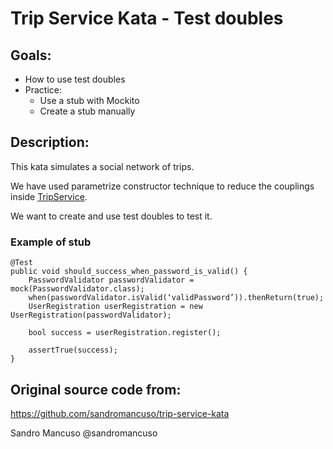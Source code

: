 # Trip Service Kata - Test doubles
## Goals:
- How to use test doubles
- Practice: 
  - Use a stub with Mockito
  - Create a stub manually
## Description:
This kata simulates a social network of trips.

We have used parametrize constructor technique to reduce the couplings inside [TripService](./src/main/java/team/codium/legacycode/tripservice/trip/TripService.java).

We want to create and use test doubles to test it.

### Example of stub

    @Test
    public void should_success_when_password_is_valid() {
        PasswordValidator passwordValidator = mock(PasswordValidator.class);
        when(passwordValidator.isValid(‘validPassword’)).thenReturn(true);
        UserRegistration userRegistration = new UserRegistration(passwordValidator);

        bool success = userRegistration.register();

        assertTrue(success);
    }

## Original source code from:
https://github.com/sandromancuso/trip-service-kata

Sandro Mancuso @sandromancuso